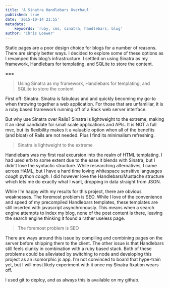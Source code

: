 ```yaml
---
title: 'A Sinatra Handlebars Overhaul'
published: true
date: '2015-10-14 21:55'
metadata:
    keywords: 'ruby, cms, sinatra, handlebars, blog'
author: 'Chris Loewer'
---
```


Static pages are a poor design choice for blogs for a number of reasons. There are simply better ways. I decided to explore some of these options as I revamped this blog’s infrastructure. I settled on using Sinatra as my framework, Handlebars for templating, and SQLite to store the content.

===

> Using Sinatra as my framework, Handlebars for templating, and SQLite to store the content

First off: Sinatra. Sinatra is fabulous and and quickly becoming my go-to when throwing together a web application. For those that are unfamiliar, it is a ruby based framework running off of a Rack web server interface.

But why use Sinatra over Rails? Sinatra is lightweight to the extreme, making it an ideal candidate for small scale applications and APIs. It is NOT a full mvc, but its flexibility makes it a valuable option when all of the benefits (and bloat) of Rails are not needed. Plus I find its minimalism refreshing.

> Sinatra is lightweight to the extreme

Handlebars was my first real excursion into the realm of HTML templating. I had used erb to some extent due to the ease it blends with Sinatra, but I didn’t love the syntactic structure. While researching alternatives, I came across HAML, but I have a hard time loving whitespace sensitive languages *cough* python *cough*. I did however love the Handlebars/Mustache structure which lets me do exactly what I want, dropping in data straight from JSON.

While I’m happy with my results for this project, there are obvious weaknesses. The foremost problem is SEO. While I love of the convenience and speed of my precompiled Handlebars templates, these templates are still inserted with javascript asynchronously. This means when a search engine attempts to index my blog, none of the post content is there, leaving the search engine thinking it found a rather useless page.

> The foremost problem is SEO

There are ways around this issue by compiling and combining pages on the server before shipping them to the client. The other issue is that Handlebars still feels clunky in combination with a ruby based stack. Both of these problems could be alleviated by switching to node and developing this project as an isomorphic js app. I’m not convinced to board that hype-train yet, but I will most likely experiment with it once my Sinatra fixation wears off.

I used git to deploy, and as always this is available on my github.